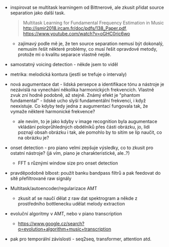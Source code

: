 - inspirovat se multitask learningem od Bittnerové, ale zkusit přidat source separation jako další task.
    > Multitask Learning for Fundamental Frequency Estimation in Music
    > http://ismir2018.ircam.fr/doc/pdfs/138_Paper.pdf, https://www.youtube.com/watch?v=oGHC0ric6wo
    - zajímavý podle mě je, že ten source separation nemusí být dokonalý, nemusím řešit některé problémy, co musí řešit opravdové metody, protože mi o kvalitu separace vlastně nejde.

- samostatný voicing detection - někde jsem to viděl

- metrika: melodická kontura (jestli se trefuje o intervaly)

- nová augumentace dat - lidská persepce a identifikace tónu a nástroje je nezávislá na vynechání několika harmonických frekvencích. Vlastně zvuk zní hodně podobně, až stejně. Známý efekt je "phantom fundamental" - lidské ucho slyší fundamentální frekvenci, i když neexistuje. Co kdyby tedy jedna z augumentací fungovala tak, že vymaže některé harmonické frekvence?
    - ale nevím, to je jako kdyby v image recognition byla augumentace vkládání poloprůhledných obdélníků přes části obrázku, jo, lidi poznají obsah obrázku i tak, ale pomohlo by to sítím se líp naučit, co na obrázku je?

- onset detection - pro piano velmi zepšuje výsledky, co to zkusit pro ostatní nástroje? (já vím, piano je charakteristické, ale..?)
    - FFT s různými window size pro onset detection

- pravděpodobně blbost: použít banku bandpass filtrů a pak feedovat do sítě přefiltrované raw signály

- Multitask/autoencoder/regularizace AMT
    - zkusit ať se naučí dělat z raw dat spektrogram a někde z prostředního bottlenecku udělat melody extraction

- evoluční algoritmy v AMT, nebo v piano transcription
	- https://www.google.cz/search?q=evolution+algorithm+music+transcription

- pak pro temporální závislosti - seq2seq, transformer, attention atd.